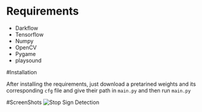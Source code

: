 # Requirements

* Darkflow
* Tensorflow
* Numpy
* OpenCV
* Pygame
* playsound

#Installation

After installing the requirements, just download a pretarined weights and its corresponding `cfg` file and give their path in  `main.py` and then run `main.py`

#ScreenShots
![Stop Sign Detection](https://github.com/dark-archerx/Traffic-Signs-and-Object-Detection/blob/master/images/Screen%20Shot%202018-03-31%20at%205.08.08%20pm.png)


